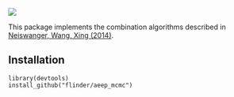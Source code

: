 ![](https://travis-ci.org/flinder/aeep_mcmc.svg)

This package implements the combination algorithms described in [Neiswanger, Wang, Xing (2014)](http://arxiv.org/abs/1311.4780).

## Installation

```{r}
library(devtools)
install_github("flinder/aeep_mcmc")
```

